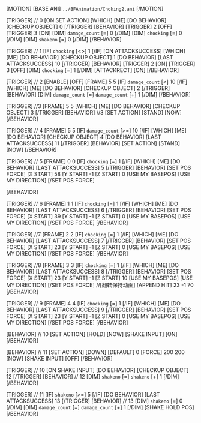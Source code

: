﻿[MOTION]
[BASE ANI] `../BFAnimation/Choking2.ani`
[/MOTION]

[TRIGGER] // 0
[ON SET ACTION]
[WHICH] [ME]
[DO BEHAVIOR] [CHECKUP OBJECT] 0
[/TRIGGER]
[BEHAVIOR]
[TRIGGER] 2 [OFF]
[TRIGGER] 3 [ON]
[DIM] `damage_count` [=] 0 [/DIM]
[DIM] `chocking` [=] 0 [/DIM]
[DIM] `shakeno` [=] 0 [/DIM]
[/BEHAVIOR]

[TRIGGER] // 1
[IF] `chocking` [<>] 1 [/IF]
[ON ATTACKSUCCESS]
[WHICH] [ME]
[DO BEHAVIOR] [CHECKUP OBJECT] 1
[DO BEHAVIOR] [LAST ATTACKSUCCESS] 10
[/TRIGGER]
[BEHAVIOR]
[TRIGGER] 2 [ON]
[TRIGGER] 3 [OFF]
[DIM] `chocking` [=] 1 [/DIM]
[ATTACKRECT] [ON]
[/BEHAVIOR]

[TRIGGER] // 2
[ENABLE] [OFF]
[FRAME] 5 5
[IF] `damage_count` [<] 10 [/IF]
[WHICH] [ME]
[DO BEHAVIOR] [CHECKUP OBJECT] 2
[/TRIGGER]
[BEHAVIOR]
[DIM] `damage_count` [=] `damage_count` [+] 1 [/DIM]
[/BEHAVIOR]

[TRIGGER] //3
[FRAME] 5 5
[WHICH] [ME]
[DO BEHAVIOR] [CHECKUP OBJECT] 3
[/TRIGGER]
[BEHAVIOR] //3
[SET ACTION] [STAND] [NOW]
[/BEHAVIOR]

[TRIGGER] // 4
[FRAME] 5 5
[IF] `damage_count` [>=] 10 [/IF]
[WHICH] [ME]
[DO BEHAVIOR] [CHECKUP OBJECT] 4
[DO BEHAVIOR] [LAST ATTACKSUCCESS] 11
[/TRIGGER]
[BEHAVIOR]
[SET ACTION] [STAND] [NOW]
[/BEHAVIOR]

[TRIGGER] // 5
[FRAME] 0 0 
[IF] `chocking` [=] 1 [/IF]
[WHICH] [ME]
[DO BEHAVIOR] [LAST ATTACKSUCCESS] 5
[/TRIGGER]
[BEHAVIOR]
[SET POS FORCE]
[X START] 58 
[Y START] -1 
[Z START] 0
[USE MY BASEPOS]
[USE MY DIRECTION]
[/SET POS FORCE]

[/BEHAVIOR]

[TRIGGER] // 6
[FRAME] 1 1 
[IF] `chocking` [=] 1 [/IF]
[WHICH] [ME]
[DO BEHAVIOR] [LAST ATTACKSUCCESS] 6
[/TRIGGER]
[BEHAVIOR]
[SET POS FORCE]
[X START] 39
[Y START] -1 
[Z START] 0
[USE MY BASEPOS]
[USE MY DIRECTION]
[/SET POS FORCE]
[/BEHAVIOR]

[TRIGGER] //7
[FRAME] 2 2 
[IF] `chocking` [=] 1 [/IF]
[WHICH] [ME]
[DO BEHAVIOR] [LAST ATTACKSUCCESS] 7
[/TRIGGER]
[BEHAVIOR]
[SET POS FORCE]
[X START] 23
[Y START] -1 
[Z START] 0
[USE MY BASEPOS]
[USE MY DIRECTION]
[/SET POS FORCE]
[/BEHAVIOR]

[TRIGGER] //8
[FRAME] 3 3 
[IF] `chocking` [=] 1 [/IF]
[WHICH] [ME]
[DO BEHAVIOR] [LAST ATTACKSUCCESS] 8
[/TRIGGER]
[BEHAVIOR]
[SET POS FORCE]
[X START] 23
[Y START] -1 
[Z START] 10
[USE MY BASEPOS]
[USE MY DIRECTION]
[/SET POS FORCE]
//[翻转保持动画]
[APPEND HIT] 23 -1 70
[/BEHAVIOR]

[TRIGGER] // 9
[FRAME] 4 4 
[IF] `chocking` [=] 1 [/IF]
[WHICH] [ME]
[DO BEHAVIOR] [LAST ATTACKSUCCESS] 9
[/TRIGGER]
[BEHAVIOR]
[SET POS FORCE]
[X START] 23 
[Y START] -1 
[Z START] 0
[USE MY BASEPOS]
[USE MY DIRECTION]
[/SET POS FORCE]
[/BEHAVIOR]

[BEHAVIOR] // 10 
[SET ACTION] [HOLD] [NOW]
[SHAKE INPUT] [ON]
[/BEHAVIOR]

[BEHAVIOR] // 11
[SET ACTION] [DOWN] [DEFAULT] 0 [FORCE] 200 200 [NOW]
[SHAKE INPUT] [OFF]
[/BEHAVIOR]

[TRIGGER] // 10
[ON SHAKE INPUT]
[DO BEHAVIOR] [CHECKUP OBJECT] 12
[/TRIGGER]
[BEHAVIOR] // 12
	[DIM] `shakeno` [=] `shakeno` [+] 1 [/DIM]
[/BEHAVIOR] 

[TRIGGER] // 11
[IF] `shakeno` [>=] 5 [/IF]
[DO BEHAVIOR] [LAST ATTACKSUCCESS] 13
[/TRIGGER]
[BEHAVIOR] // 13
	[DIM] `shakeno` [=] 0 [/DIM]
	[DIM] `damage_count` [=] `damage_count` [+] 1 [/DIM]
	[SHAKE HOLD POS]
[/BEHAVIOR]

